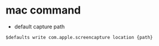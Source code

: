 # mac command

- default capture path
```
$defaults write com.apple.screencapture location {path}
```